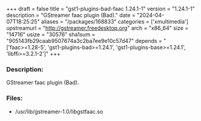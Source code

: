 +++
draft = false
title = "gst1-plugins-bad-faac 1.24.1-1"
version = "1.24.1-1"
description = "GStreamer faac plugin (Bad)."
date = "2024-04-07T18:25:25"
aliases = "/packages/168833"
categories = ['xmultimedia']
upstreamurl = "http://gstreamer.freedesktop.org"
arch = "x86_64"
size = "14716"
usize = "30576"
sha1sum = "905143fb29caab9507674a3c2ba7ee9e10c57d47"
depends = "['faac>=1.28-5', 'gst1-plugins-bad>=1.24.1', 'gst1-plugins-base>=1.24.1', 'libffi>=3.2.1-2']"
+++
### Description: 
GStreamer faac plugin (Bad).

### Files: 
* /usr/lib/gstreamer-1.0/libgstfaac.so
